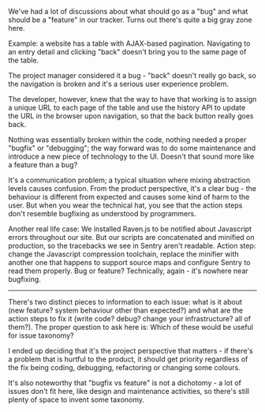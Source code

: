 <!--
.. title: Bug vs feature
.. slug: bug-vs-feature
.. date: 2014-01-29 12:02:38 UTC
.. tags:
.. category:
.. link:
.. description:
.. type: text
-->

We've had a lot of discussions about what should go as a "bug" and what should be a "feature" in our tracker. Turns out there's quite a big gray zone here.

<!--more-->

Example: a website has a table with AJAX-based pagination. Navigating to an entry detail and clicking "back" doesn't bring you to the same page of the table.

The project manager considered it a bug - "back" doesn't really go back, so the navigation is broken and it's a serious user experience problem.

The developer, however, knew that the way to have that working is to assign a unique URL to each page of the table and use the history API to update the URL in the browser upon navigation, so that the back button really goes back.

Nothing was essentially broken within the code, nothing needed a proper "bugfix" or "debugging"; the way forward was to do some maintenance and introduce a new piece of technology to the UI. Doesn't that sound more like a feature than a bug?

It's a communication problem; a typical situation where mixing abstraction levels causes confusion. From the product perspective, it's a clear bug - the behaviour is different from expected and causes some kind of harm to the user. But when you wear the technical hat, you see that the action steps don't resemble bugfixing as understood by programmers.

Another real life case: We installed Raven.js to be notified about Javascript errors throughout our site. But our scripts are concatenated and minified on production, so the tracebacks we see in Sentry aren't readable. Action step: change the Javascript compression toolchain, replace the minifier with another one that happens to support source maps and configure Sentry to read them properly. Bug or feature? Technically, again - it's nowhere near bugfixing.

---

There's two distinct pieces to information to each issue: what is it about (new feature? system behaviour other than expected?) and what are the action steps to fix it (write code? debug? change your infrastructure? all of them?). The proper question to ask here is: Which of these would be useful for issue taxonomy?

I ended up deciding that it's the project perspective that matters - if there's a problem that is hurtful to the product, it should get priority regardless of the fix being coding, debugging, refactoring or changing some colours.

It's also noteworthy that "bugfix vs feature" is not a dichotomy - a lot of issues don't fit here, like design and maintenance activities, so there's still plenty of space to invent some taxonomy.
